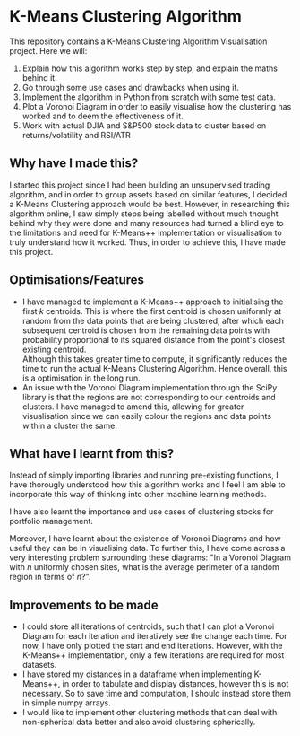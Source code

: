 # **K-Means Clustering Algorithm**
This repository contains a K-Means Clustering Algorithm Visualisation project. Here we will:
1) Explain how this algorithm works step by step, and explain the maths behind it.
2) Go through some use cases and drawbacks when using it.
3) Implement the algorithm in Python from scratch with some test data.
4) Plot a Voronoi Diagram in order to easily visualise how the clustering has worked and to deem the effectiveness of it.
5) Work with actual DJIA and S&P500 stock data to cluster based on returns/volatility and RSI/ATR

## Why have I made this?
I started this project since I had been building an unsupervised trading algorithm, and in order to group assets based on similar features, I decided a K-Means Clustering approach would be best. However, in researching this algorithm online, I saw simply steps being labelled without much thought behind why they were done and many resources had turned a blind eye to the limitations and need for K-Means++ implementation or visualisation to truly understand how it worked. Thus, in order to achieve this, I have made this project.

## Optimisations/Features
- I have managed to implement a K-Means++ approach to initialising the first $k$ centroids. This is where the first centroid is chosen uniformly at random from the data points that are being clustered, after which each subsequent centroid is chosen from the remaining data points with probability proportional to its squared distance from the point's closest existing centroid.<br> Although this takes greater time to compute, it significantly reduces the time to run the actual K-Means Clustering Algorithm. Hence overall, this is a optimisation in the long run.
- An issue with the Voronoi Diagram implementation through the SciPy library is that the regions are not corresponding to our centroids and clusters. I have managed to amend this, allowing for greater visualisation since we can easily colour the regions and data points within a cluster the same.

## What have I learnt from this?
Instead of simply importing libraries and running pre-existing functions, I have thorougly understood how this algorithm works and I feel I am able to incorporate this way of thinking into other machine learning methods.

I have also learnt the importance and use cases of clustering stocks for portfolio management.

Moreover, I have learnt about the existence of Voronoi Diagrams and how useful they can be in visualising data. To further this, I have come across a very interesting problem surrounding these diagrams: "In a Voronoi Diagram with $n$ uniformly chosen sites, what is the average perimeter of a random region in terms of $n$?".

## Improvements to be made
- I could store all iterations of centroids, such that I can plot a Voronoi Diagram for each iteration and iteratively see the change each time. For now, I have only plotted the start and end iterations. However, with the K-Means++ implementation, only a few iterations are required for most datasets.
- I have stored my distances in a dataframe when implementing K-Means++, in order to tabulate and display distances, however this is not necessary. So to save time and computation, I should instead store them in simple numpy arrays.
- I would like to implement other clustering methods that can deal with non-spherical data better and also avoid clustering spherically.
